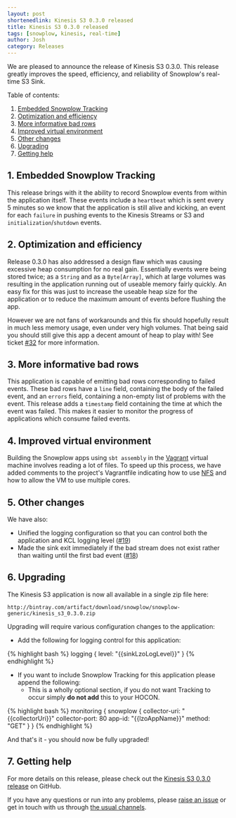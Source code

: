 ```yaml
---
layout: post
shortenedlink: Kinesis S3 0.3.0 released
title: Kinesis S3 0.3.0 released
tags: [snowplow, kinesis, real-time]
author: Josh
category: Releases
---
```


We are pleased to announce the release of Kinesis S3 0.3.0. This release greatly improves the speed, efficiency, and reliability of Snowplow's real-time S3 Sink.

Table of contents:

1. [Embedded Snowplow Tracking](/blog/2015/07/07/snowplow-kinesis-s3-0.3.0-released#snowplow-tracking)
2. [Optimization and efficiency](/blog/2015/07/07/snowplow-kinesis-s3-0.3.0-released#optimization)
3. [More informative bad rows](/blog/2015/07/07/snowplow-kinesis-s3-0.3.0-released#timestamps)
4. [Improved virtual environment](/blog/2015/07/07/snowplow-kinesis-s3-0.3.0-released#vm)
5. [Other changes](/blog/2015/07/07/snowplow-kinesis-s3-0.3.0-released#other-changes)
6. [Upgrading](/blog/2015/07/07/snowplow-kinesis-s3-0.3.0-released#upgrading)
7. [Getting help](/blog/2015/07/07/snowplow-kinesis-s3-0.3.0-released#help)

<!--more-->

<h2 id="snowplow-tracking">1. Embedded Snowplow Tracking</h2>

This release brings with it the ability to record Snowplow events from within the application itself.  These events include a `heartbeat` which is sent every 5 minutes so we know that the application is still alive and kicking, an event for each `failure` in pushing events to the Kinesis Streams or S3 and `initialization`/`shutdown` events.

<h2 id="optimization">2. Optimization and efficiency</h2>

Release 0.3.0 has also addressed a design flaw which was causing excessive heap consumption for no real gain.  Essentially events were being stored twice; as a `String` and as a `Byte[Array]`, which at large volumes was resulting in the application running out of useable memory fairly quickly.  An easy fix for this was just to increase the useable heap size for the application or to reduce the maximum amount of events before flushing the app.  

However we are not fans of workarounds and this fix should hopefully result in much less memory usage, even under very high volumes.  That being said you should still give this app a decent amount of heap to play with! See ticket [#32][32] for more information.

<h2 id="timestamps">3. More informative bad rows</h2>

This application is capable of emitting bad rows corresponding to failed events. These bad rows have a `line` field, containing the body of the failed event, and an `errors` field, containing a non-empty list of problems with the event. This release adds a `timestamp` field containing the time at which the event was failed. This makes it easier to monitor the progress of applications which consume failed events.

<h2 id="vm">4. Improved virtual environment</h2>

Building the Snowplow apps using `sbt assembly` in the [Vagrant][vagrant] virtual machine involves reading a lot of files. To speed up this process, we have added comments to the project's Vagrantfile indicating how to use [NFS][nfs] and how to allow the VM to use multiple cores.

<h2 id="other">5. Other changes</h2>

We have also:

* Unified the logging configuration so that you can control both the application and KCL logging level ([#19][19])
* Made the sink exit immediately if the bad stream does not exist rather than waiting until the first bad event ([#18][18])

<h2 id="upgrading">6. Upgrading</h2>

The Kinesis S3 application is now all available in a single zip file here:

    http://bintray.com/artifact/download/snowplow/snowplow-generic/kinesis_s3_0.3.0.zip

Upgrading will require various configuration changes to the application:

* Add the following for logging control for this application:

{% highlight bash %}
logging {
   level: "{{sinkLzoLogLevel}}"
}
{% endhighlight %}

* If you want to include Snowplow Tracking for this application please append the following:
  - This is a wholly optional section, if you do not want Tracking to occur simply **do not add** this to your HOCON.

{% highlight bash %}
monitoring {
    snowplow {
        collector-uri: "{{collectorUri}}"
        collector-port: 80
        app-id: "{{lzoAppName}}"
        method: "GET"
    }
}
{% endhighlight %}

And that's it - you should now be fully upgraded!

<h2 id="help">7. Getting help</h2>

For more details on this release, please check out the [Kinesis S3 0.3.0 release][0.3.0-release] on GitHub. 

If you have any questions or run into any problems, please [raise an issue][issues] or get in touch with us through [the usual channels][talk-to-us].

[vagrant]: https://www.vagrantup.com/
[nfs]: https://en.wikipedia.org/wiki/Network_File_System
[issues]: https://github.com/snowplow/kinesis-s3/issues
[talk-to-us]: https://github.com/snowplow/kinesis-s3/wiki/Talk-to-us
[0.3.0-release]: https://github.com/snowplow/kinesis-s3/releases/tag/0.3.0

[18]: https://github.com/snowplow/kinesis-s3/issues/18
[19]: https://github.com/snowplow/kinesis-s3/issues/19
[32]: https://github.com/snowplow/kinesis-s3/issues/32
